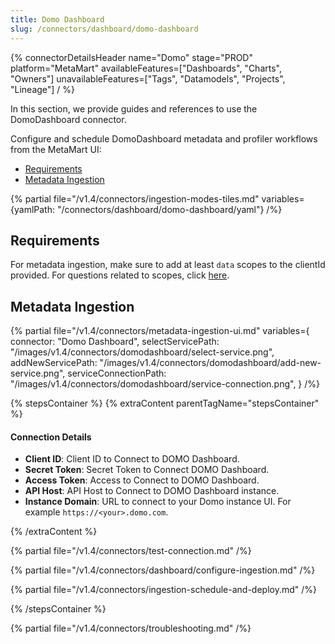 ```yaml
---
title: Domo Dashboard
slug: /connectors/dashboard/domo-dashboard
---
```


{% connectorDetailsHeader
  name="Domo"
  stage="PROD"
  platform="MetaMart"
  availableFeatures=["Dashboards", "Charts", "Owners"]
  unavailableFeatures=["Tags", "Datamodels", "Projects", "Lineage"]
/ %}

In this section, we provide guides and references to use the DomoDashboard connector.

Configure and schedule DomoDashboard metadata and profiler workflows from the MetaMart UI:
- [Requirements](#requirements)
- [Metadata Ingestion](#metadata-ingestion)

{% partial file="/v1.4/connectors/ingestion-modes-tiles.md" variables={yamlPath: "/connectors/dashboard/domo-dashboard/yaml"} /%}

## Requirements

For metadata ingestion, make sure to add at least `data` scopes to the clientId provided.
For questions related to scopes, click [here](https://developer.domo.com/portal/1845fc11bbe5d-api-authentication).

## Metadata Ingestion

{% partial 
  file="/v1.4/connectors/metadata-ingestion-ui.md" 
  variables={
    connector: "Domo Dashboard", 
    selectServicePath: "/images/v1.4/connectors/domodashboard/select-service.png",
    addNewServicePath: "/images/v1.4/connectors/domodashboard/add-new-service.png",
    serviceConnectionPath: "/images/v1.4/connectors/domodashboard/service-connection.png",
} 
/%}

{% stepsContainer %}
{% extraContent parentTagName="stepsContainer" %}

#### Connection Details

- **Client ID**: Client ID to Connect to DOMO Dashboard.
- **Secret Token**: Secret Token to Connect DOMO Dashboard.
- **Access Token**: Access to Connect to DOMO Dashboard.
- **API Host**:  API Host to Connect to DOMO Dashboard instance.
- **Instance Domain**: URL to connect to your Domo instance UI. For example `https://<your>.domo.com`.

{% /extraContent %}

{% partial file="/v1.4/connectors/test-connection.md" /%}

{% partial file="/v1.4/connectors/dashboard/configure-ingestion.md" /%}

{% partial file="/v1.4/connectors/ingestion-schedule-and-deploy.md" /%}

{% /stepsContainer %}

{% partial file="/v1.4/connectors/troubleshooting.md" /%}
